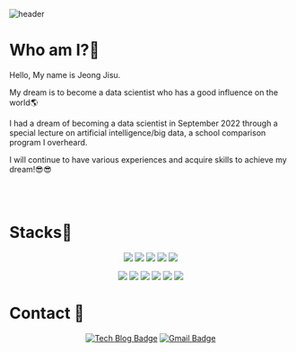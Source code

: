 
<!--
**Jeong-Jisu/Jeong-Jisu** is a ✨ _special_ ✨ repository because its `README.md` (this file) appears on your GitHub profile.

Here are some ideas to get you started:

- 🔭 I’m currently working on ...
- 🌱 I’m currently learning ...
- 👯 I’m looking to collaborate on ...
- 🤔 I’m looking for help with ...
- 💬 Ask me about ...
- 📫 How to reach me: ...
- 😄 Pronouns: ...
- ⚡ Fun fact: ...
-->
![header](https://capsule-render.vercel.app/api?type=waving&color=CAE900&text=Jeong-Jisu&fontColor=ffffff&height=300)

# Who am I?💖
Hello, My name is Jeong Jisu.

My dream is to become a data scientist who has a good influence on the world🌎

I had a dream of becoming a data scientist in September 2022 through a special lecture on artificial intelligence/big data, a school comparison program I overheard.

I will continue to have various experiences and acquire skills to achieve my dream!😎😎

<br>
<br>

# Stacks🎨
<div align="center">

  <img src="https://img.shields.io/badge/Python-3776AB?style=flat-square&logo=Python&logoColor=white"/> <img src="https://img.shields.io/badge/R-276DC3?style=flat-square&logo=R&logoColor=white"/>
  <img src="https://img.shields.io/badge/Java-007396?style=flat-square&logo=Java&logoColor=white"/>
  <img src="https://img.shields.io/badge/Jinja-B41717?style=flat-square&logo=Jinja&logoColor=white"/> <img src="https://img.shields.io/badge/MySQL-4479A1?style=flat-square&logo=MySQL&logoColor=white"/> 
  
  <img src="https://img.shields.io/badge/Jupyter-F37626?style=flat-square&logo=Jupyter&logoColor=white"/> <img src="https://img.shields.io/badge/TensorFlow-FF6F00?style=flat-square&logo=TensorFlow&logoColor=white"/>
  <img src="https://img.shields.io/badge/PyQt-Qt?style=flat-square&logo=Qt&logoColor=white"/>
  <img src="https://img.shields.io/badge/Flask-000000?style=flat-square&logo=Flask&logoColor=white"/> <img src="https://img.shields.io/badge/Postman-FF6C37?style=flat-square&logo=Postman&logoColor=white"/>
  <img src="https://img.shields.io/badge/AWS-232F3E?style=flat-square&logo=Amazon AWS&logoColor=white"/>

  
</div>

# Contact 💬
<div align="center">

[![Tech Blog Badge](http://img.shields.io/badge/-Tech%20blog-f7e600?style=flat-square&logo=Tistory&link=https://2days.tistory.com/)](https://2days.tistory.com/)
[![Gmail Badge](http://img.shields.io/badge/Gmail-d14836?style=flat-square&logo=Gmail&logoColor=white&link=mailto:235jumin@gmail.com)](mailto:235jumin@gmail.com)

</div>
